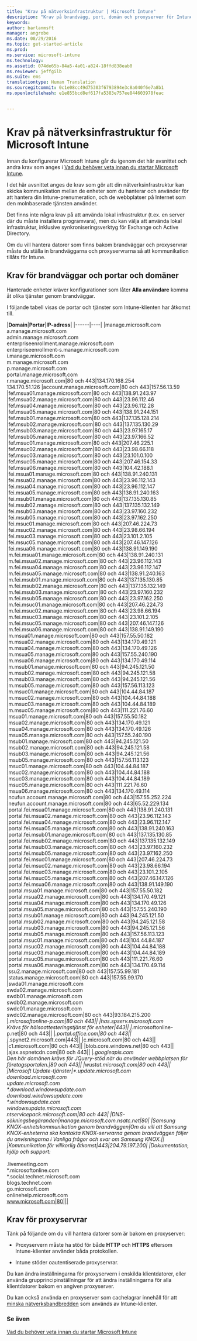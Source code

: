 ```yaml
---
title: "Krav på nätverksinfrastruktur | Microsoft Intune"
description: "Krav på brandvägg, port, domän och proxyserver för Intune"
keywords: 
author: barlanmsft
manager: angrobe
ms.date: 08/29/2016
ms.topic: get-started-article
ms.prod: 
ms.service: microsoft-intune
ms.technology: 
ms.assetid: 074de65b-84a5-4a01-a824-18ffd838eab0
ms.reviewer: jeffgilb
ms.suite: ems
translationtype: Human Translation
ms.sourcegitcommit: 0c1e08cc49d75303f6793894e3c8a040f6e7a8b1
ms.openlocfilehash: e1e855bcd8ef617fa5383e757ee844603978feac


---
```


# Krav på nätverksinfrastruktur för Microsoft Intune
Innan du konfigurerar Microsoft Intune går du igenom det här avsnittet och andra krav som anges i [Vad du behöver veta innan du startar Microsoft Intune](what-to-know-before-you-start-microsoft-intune.md).

I det här avsnittet anges de krav som gör att din nätverksinfrastruktur kan skicka kommunikation mellan de enheter som du hanterar och använder för att hantera din Intune-prenumeration, och de webbplatser på Internet som den molnbaserade tjänsten använder.

Det finns inte några krav på att använda lokal infrastruktur (t.ex. en server där du måste installera programvara), men du kan välja att använda lokal infrastruktur, inklusive synkroniseringsverktyg för Exchange och Active Directory.

Om du vill hantera datorer som finns bakom brandväggar och proxyservrar måste du ställa in brandväggarna och proxyservrarna så att kommunikation tillåts för Intune.

## Krav för brandväggar och portar och domäner
Hanterade enheter kräver konfigurationer som låter **Alla användare** komma åt olika tjänster genom brandväggar.

I följande tabell visas de portar och tjänster som Intune-klienten har åtkomst till.


|**Domain**|**Portar**|**IP-adress**|
|------|----|
|manage.microsoft.com<br>a.manage.microsoft.com<br>admin.manage.microsoft.com<br>enterpriseenrollment.manage.microsoft.com<br>enterpriseenrollment-s.manage.microsoft.com<br>i.manage.microsoft.com<br>m.manage.microsoft.com<br>p.manage.microsoft.com<br>portal.manage.microsoft.com<br>r.manage.microsoft.com|80 och 443|134.170.168.254<br>134.170.51.126
|account.manage.microsoft.com|80 och 443|157.56.13.59
|fef.msua01.manage.microsoft.com|80 och 443|138.91.243.97
|fef.msua02.manage.microsoft.com|80 och 443|23.96.112.46
|fef.msua04.manage.microsoft.com|80 och 443|23.96.112.28
|fef.msua05.manage.microsoft.com|80 och 443|138.91.244.151
|fef.msub01.manage.microsoft.com|80 och 443|137.135.128.214
|fef.msub02.manage.microsoft.com|80 och 443|137.135.130.29
|fef.msub03.manage.microsoft.com|80 och 443|23.97.165.17
|fef.msub05.manage.microsoft.com|80 och 443|23.97.166.52
|fef.msuc01.manage.microsoft.com|80 och 443|207.46.225.1
|fef.msuc02.manage.microsoft.com|80 och 443|23.98.66.118
|fef.msuc03.manage.microsoft.com|80 och 443|23.101.0.100
|fef.msuc05.manage.microsoft.com|80 och 443|207.46.154.33
|fef.msua06.manage.microsoft.com|80 och 443|104.42.188.1
|fei.msua01.manage.microsoft.com|80 och 443|138.91.240.131
|fei.msua02.manage.microsoft.com|80 och 443|23.96.112.143
|fei.msua04.manage.microsoft.com|80 och 443|23.96.112.147
|fei.msua05.manage.microsoft.com|80 och 443|138.91.240.163
|fei.msub01.manage.microsoft.com|80 och 443|137.135.130.85
|fei.msub02.manage.microsoft.com|80 och 443|137.135.132.149
|fei.msub03.manage.microsoft.com|80 och 443|23.97.160.232
|fei.msub05.manage.microsoft.com|80 och 443|23.97.162.250
|fei.msuc01.manage.microsoft.com|80 och 443|207.46.224.73
|fei.msuc02.manage.microsoft.com|80 och 443|23.98.66.194
|fei.msuc03.manage.microsoft.com|80 och 443|23.101.2.105
|fei.msuc05.manage.microsoft.com|80 och 443|207.46.147.126
|fei.msua06.manage.microsoft.com|80 och 443|138.91.149.190
|m.fei.msua01.manage.microsoft.com|80 och 443|138.91.240.131
|m.fei.msua02.manage.microsoft.com|80 och 443|23.96.112.143
|m.fei.msua04.manage.microsoft.com|80 och 443|23.96.112.147
|m.fei.msua05.manage.microsoft.com|80 och 443|138.91.240.163
|m.fei.msub01.manage.microsoft.com|80 och 443|137.135.130.85
|m.fei.msub02.manage.microsoft.com|80 och 443|137.135.132.149
|m.fei.msub03.manage.microsoft.com|80 och 443|23.97.160.232
|m.fei.msub05.manage.microsoft.com|80 och 443|23.97.162.250
|m.fei.msuc01.manage.microsoft.com|80 och 443|207.46.224.73
|m.fei.msuc02.manage.microsoft.com|80 och 443|23.98.66.194
|m.fei.msuc03.manage.microsoft.com|80 och 443|23.101.2.105
|m.fei.msuc05.manage.microsoft.com|80 och 443|207.46.147.126
|m.fei.msua06.manage.microsoft.com|80 och 443|138.91.149.190
|m.msua01.manage.microsoft.com|80 och 443|157.55.50.182
|m.msua02.manage.microsoft.com|80 och 443|134.170.49.121
|m.msua04.manage.microsoft.com|80 och 443|134.170.49.126
|m.msua05.manage.microsoft.com|80 och 443|157.55.240.190
|m.msua06.manage.microsoft.com|80 och 443|134.170.49.114
|m.msub01.manage.microsoft.com|80 och 443|94.245.121.50
|m.msub02.manage.microsoft.com|80 och 443|94.245.121.58
|m.msub03.manage.microsoft.com|80 och 443|94.245.121.56
|m.msub05.manage.microsoft.com|80 och 443|157.56.113.123
|m.msuc01.manage.microsoft.com|80 och 443|104.44.84.187
|m.msuc02.manage.microsoft.com|80 och 443|104.44.84.188
|m.msuc03.manage.microsoft.com|80 och 443|104.44.84.189
|m.msuc05.manage.microsoft.com|80 och 443|111.221.76.60
|msua01.manage.microsoft.com|80 och 443|157.55.50.182
|msua02.manage.microsoft.com|80 och 443|134.170.49.121
|msua04.manage.microsoft.com|80 och 443|134.170.49.126
|msua05.manage.microsoft.com|80 och 443|157.55.240.190
|msub01.manage.microsoft.com|80 och 443|94.245.121.50
|msub02.manage.microsoft.com|80 och 443|94.245.121.58
|msub03.manage.microsoft.com|80 och 443|94.245.121.56
|msub05.manage.microsoft.com|80 och 443|157.56.113.123
|msuc01.manage.microsoft.com|80 och 443|104.44.84.187
|msuc02.manage.microsoft.com|80 och 443|104.44.84.188
|msuc03.manage.microsoft.com|80 och 443|104.44.84.189
|msuc05.manage.microsoft.com|80 och 443|111.221.76.60
|msua06.manage.microsoft.com|80 och 443|134.170.49.114
|ncufun.account.manage.microsoft.com|80 och 443|157.55.252.224
|neufun.account.manage.microsoft.com|80 och 443|65.52.229.134
|portal.fei.msua01.manage.microsoft.com|80 och 443|138.91.240.131
|portal.fei.msua02.manage.microsoft.com|80 och 443|23.96.112.143
|portal.fei.msua04.manage.microsoft.com|80 och 443|23.96.112.147
|portal.fei.msua05.manage.microsoft.com|80 och 443|138.91.240.163
|portal.fei.msub01.manage.microsoft.com|80 och 443|137.135.130.85
|portal.fei.msub02.manage.microsoft.com|80 och 443|137.135.132.149
|portal.fei.msub03.manage.microsoft.com|80 och 443|23.97.160.232
|portal.fei.msub05.manage.microsoft.com|80 och 443|23.97.162.250
|portal.fei.msuc01.manage.microsoft.com|80 och 443|207.46.224.73
|portal.fei.msuc02.manage.microsoft.com|80 och 443|23.98.66.194
|portal.fei.msuc03.manage.microsoft.com|80 och 443|23.101.2.105
|portal.fei.msuc05.manage.microsoft.com|80 och 443|207.46.147.126
|portal.fei.msua06.manage.microsoft.com|80 och 443|138.91.149.190
|portal.msua01.manage.microsoft.com|80 och 443|157.55.50.182
|portal.msua02.manage.microsoft.com|80 och 443|134.170.49.121
|portal.msua04.manage.microsoft.com|80 och 443|134.170.49.126
|portal.msua05.manage.microsoft.com|80 och 443|157.55.240.190
|portal.msub01.manage.microsoft.com|80 och 443|94.245.121.50
|portal.msub02.manage.microsoft.com|80 och 443|94.245.121.58
|portal.msub03.manage.microsoft.com|80 och 443|94.245.121.56
|portal.msub05.manage.microsoft.com|80 och 443|157.56.113.123
|portal.msuc01.manage.microsoft.com|80 och 443|104.44.84.187
|portal.msuc02.manage.microsoft.com|80 och 443|104.44.84.188
|portal.msuc03.manage.microsoft.com|80 och 443|104.44.84.189
|portal.msuc05.manage.microsoft.com|80 och 443|111.221.76.60
|portal.msua06.manage.microsoft.com|80 och 443|134.170.49.114
|ssu2.manage.microsoft.com|80 och 443|157.55.99.181
|status.manage.microsoft.com|80 och 443|157.55.99.170
|swda01.manage.microsoft.com<br>swda02.manage.microsoft.com<br>swdb01.manage.microsoft.com<br>swdb02.manage.microsoft.com<br>swdc01.manage.microsoft.com<br>swdc02.manage.microsoft.com|80 och 443|93.184.215.200
|*.microsoftonline-p.com|80 och 443||
|has.spserv.microsoft.com<br>Krävs för hälsoattesteringstjänst för enheter|443||
|*.microsoftonline-p.net|80 och 443||
|*.portal.office.com|80 och 443||
|*.spynet2.microsoft.com|443||
|c.microsoft.com|80 och 443||
|c1.microsoft.com|80 och 443||
|blob.core.windows.net|80 och 443||
|ajax.aspnetcdn.com|80 och 443||
|*.googleapis.com<br>Den här domänen krävs för JQuery-stöd när du använder webbplatsen för företagsportalen.|80 och 443||
|wustat.microsoft.com|80 och 443||
|Microsoft Update-tjänster|\*.update.microsoft.com<br>download.microsoft.com<br>update.microsoft.com<br>\*.download.windowsupdate.com<br>download.windowsupdate.com<br>\*.windowsupdate.com<br>windowsupdate.microsoft.com<br>ntservicepack.microsoft.com|80 och 443|
|DNS-sökningsbegäranden|manage.microsoft.com.nsatc.net|80|
|Samsung KNOX-enhetskommunikation genom brandväggen|Om du vill att Samsung KNOX-enheterna ska kontakta KNOX-servrarna genom brandväggen följer du anvisningarna i Vanliga frågor och svar om Samsung KNOX.||
|Kommunikation för villkorlig åtkomst|443|204.79.197.200|
|Dokumentation, hjälp och support:</br></br>*.livemeeting.com<br>\*.microsoftonline.com<br>\*.social.technet.microsoft.com<br>blogs.technet.com<br>go.microsoft.com<br>onlinehelp.microsoft.com<br>www.microsoft.com|80|||



## Krav för proxyservrar
Tänk på följande om du vill hantera datorer som är bakom en proxyserver:

-   Proxyservern måste ha stöd för både **HTTP** och **HTTPS** eftersom Intune-klienter använder båda protokollen.

-   Intune stöder oautentiserade proxyservrar.

Du kan ändra inställningarna för proxyservern i enskilda klientdatorer, eller använda grupprincipinställningar för att ändra inställningarna för alla klientdatorer bakom en angiven proxyserver.

Du kan också använda en proxyserver som cachelagrar innehåll för att [minska nätverksbandbredden](network-bandwidth-use.md) som används av Intune-klienter.


### Se även
[Vad du behöver veta innan du startar Microsoft Intune](what-to-know-before-you-start-microsoft-intune.md)



<!--HONumber=Aug16_HO5-->


